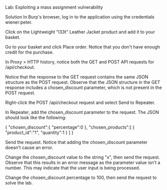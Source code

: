Lab: Exploiting a mass assignment vulnerability


Solution
In Burp's browser, log in to the application using the credentials wiener:peter.

Click on the Lightweight "l33t" Leather Jacket product and add it to your basket.

Go to your basket and click Place order. Notice that you don't have enough credit for the purchase.

In Proxy > HTTP history, notice both the GET and POST API requests for /api/checkout.

Notice that the response to the GET request contains the same JSON structure as the POST request. Observe that the JSON structure in the GET response includes a chosen_discount parameter, which is not present in the POST request.

Right-click the POST /api/checkout request and select Send to Repeater.

In Repeater, add the chosen_discount parameter to the request. The JSON should look like the following:

{
    "chosen_discount":{
        "percentage":0
    },
    "chosen_products":[
        {
            "product_id":"1",
            "quantity":1
        }
    ]
}

Send the request. Notice that adding the chosen_discount parameter doesn't cause an error.

Change the chosen_discount value to the string "x", then send the request. Observe that this results in an error message as the parameter value isn't a number. This may indicate that the user input is being processed.

Change the chosen_discount percentage to 100, then send the request to solve the lab.
